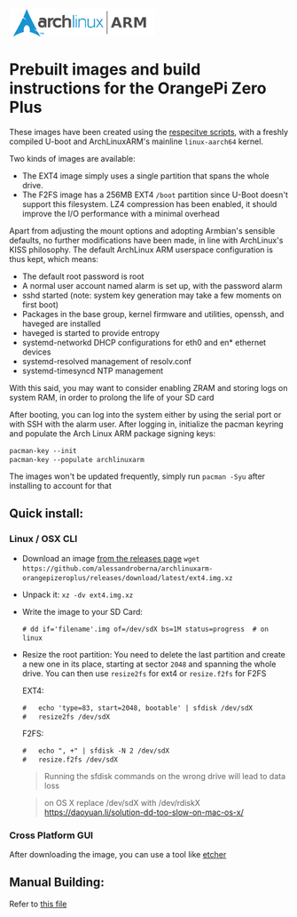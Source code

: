 ![ArchlinuxARM logo](assets/alarm.png)

# Prebuilt images and build instructions for the OrangePi Zero Plus
These images have been created using the [respecitve scripts](https://github.com/alessandroberna/archlinuxarm-orangepizeroplus/tree/main/scripts), with a freshly compiled U-boot and ArchLinuxARM's mainline `linux-aarch64` kernel.

Two kinds of images are available:
- The EXT4 image simply uses a single partition that spans the whole drive.
- The F2FS image has a 256MB EXT4 `/boot` partition since U-Boot doesn't support this filesystem. LZ4 compression has been enabled, it should improve the I/O performance with a minimal overhead

Apart from adjusting the mount options and adopting Armbian's sensible defaults, no further modifications have been made, in line with ArchLinux's KISS philosophy.
The default ArchLinux ARM userspace configuration is thus kept, which means:
- The default root password is root
- A normal user account named alarm is set up, with the password alarm
- sshd started (note: system key generation may take a few moments on first boot)
- Packages in the base group, kernel firmware and utilities, openssh, and haveged are installed
- haveged is started to provide entropy
- systemd-networkd DHCP configurations for eth0 and en* ethernet devices
- systemd-resolved management of resolv.conf
- systemd-timesyncd NTP management

With this said, you may want to consider enabling ZRAM and storing logs on system RAM, in order to prolong the life of your SD card

After booting, you can log into the system either by using the serial port or with SSH with the alarm user.
After logging in, initialize the pacman keyring and populate the Arch Linux ARM package signing keys:
```
pacman-key --init
pacman-key --populate archlinuxarm
```
The images won't be updated frequently, simply run `pacman -Syu` after installing to account for that

## Quick install:
### Linux / OSX CLI
- Download an image [from the releases page](https://github.com/alessandroberna/archlinuxarm-orangepizeroplus/releases/tag/latest)
`wget https://github.com/alessandroberna/archlinuxarm-orangepizeroplus/releases/download/latest/ext4.img.xz`
- Unpack it: `xz -dv ext4.img.xz`
- Write the image to your SD Card:
    ```
    # dd if='filename'.img of=/dev/sdX bs=1M status=progress  # on linux
    ```
- Resize the root partition:
    You need to delete the last partition and create a new one in its place, starting at sector `2048` and spanning the whole drive.
    You can then use `resize2fs` for ext4 or `resize.f2fs` for F2FS

    EXT4:
    ```
    #   echo 'type=83, start=2048, bootable' | sfdisk /dev/sdX
    #   resize2fs /dev/sdX
    ```

    F2FS:
    ```
    #   echo ", +" | sfdisk -N 2 /dev/sdX
    #   resize.f2fs /dev/sdX
    ```
    > Running the sfdisk commands on the wrong drive will lead to data loss

    > on OS X replace /dev/sdX with /dev/rdiskX
    > https://daoyuan.li/solution-dd-too-slow-on-mac-os-x/

### Cross Platform GUI
After downloading the image, you can use a tool like [etcher](https://etcher.balena.io/)

## Manual Building:
Refer to [this file](manualBuild.md)
